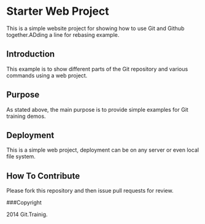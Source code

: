 # Starter Web Project

This is a simple website project for showing how to use Git and Github together.ADding a line for rebasing example.

## Introduction

This example is to show different parts of the Git repository and various commands using a web project.

## Purpose

As stated above, the main purpose is to provide simple examples for Git training demos.

## Deployment

This is a simple web project, deployment can be on any server or even local file system.

## How To Contribute

Please fork this repository and then issue pull requests for review.


###Copyright

2014 Git.Trainig.